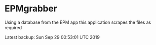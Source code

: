 # EPMgrabber
Using a database from the EPM app this application scrapes the files as required


Latest backup: Sun Sep 29 00:53:01 UTC 2019
